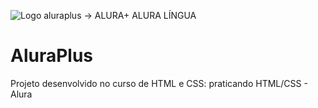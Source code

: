 ![Logo aluraplus -> ALURA+ ALURA LÍNGUA](https://user-images.githubusercontent.com/91226480/165998801-c2ab664c-84ee-4fa7-af36-0af346cf7f7a.jpg)

# AluraPlus 
Projeto desenvolvido no curso de HTML e CSS: praticando HTML/CSS - Alura
